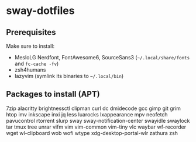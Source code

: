 # sway-dotfiles

## Prerequisites

Make sure to install:
 - MesloLG Nerdfont, FontAwesome6, SourceSans3 (`~/.local/share/fonts` and `fc-cache -fv`)
 - zsh4humans 
 - lazyvim (symlink its binaries to `~/.local/bin`)

## Packages to install (APT)

7zip
alacritty
brightnessctl
clipman
curl
dc
dmidecode
gcc
gimp
git
grim
htop
imv
inkscape
inxi
jq
less
luarocks
lxappearance
mpv
neofetch
pavucontrol
rtorrent
slurp
sway
sway-notification-center
swayidle
swaylock
tar
tmux
tree
unrar
vifm
vim
vim-common
vim-tiny
vlc
waybar
wf-recorder
wget
wl-clipboard
wob
wofi
wtype
xdg-desktop-portal-wlr
zathura
zsh
